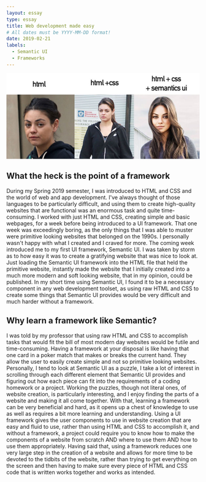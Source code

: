 ```yaml
---
layout: essay
type: essay
title: Web development made easy
# All dates must be YYYY-MM-DD format!
date: 2019-02-21
labels:
  - Semantic UI
  - Frameworks
---
```


<img class="ui medium right floated rounded image" src="../images/semanticsui.jpg"> 

## What the heck is the point of a framework

  During my Spring 2019 semester, I was introduced to HTML and CSS and the world of web and app development.  I've always thought of those languages to be particularly difficult, and using them to create high-quality websites that are functional was an enormous task and quite time-consuming.  I worked with just HTML and CSS, creating simple and basic webpages, for a week before being introduced to a UI framework.  That one week was exceedingly boring, as the only things that I was able to muster were primitive looking websites that belonged on the 1990s.  I personally wasn't happy with what I created and I craved for more. The coming week introduced me to my first UI framework, Semantic UI.  I was taken by storm as to how easy it was to create a  gratifying website that was nice to look at.  Just loading the Semantic UI framework into the HTML file that held the primitive website, instantly made the website that I initially created into a much more modern and soft looking website, that in my opinion, could be published.  In my short time using Semantic UI, I found it to be a necessary component in any web development toolset, as using raw HTML and CSS to create some things that Semantic UI provides would be very difficult and much harder without a framework.
  
## Why learn a framework like Semantic?
  
  I was told by my professor that using raw HTML and CSS to accomplish tasks that would fit the bill of most modern day websites would be futile and time-consuming.  Having a framework at your disposal is like having that one card in a poker match that makes or breaks the current hand.  They allow the user to easily create simple and not so primitive looking websites. Personally, I tend to look at Semantic UI as a puzzle, I take a lot of interest in scrolling through each different element that Semantic UI provides and figuring out how each piece can fit into the requirements of a coding homework or a project. Working the puzzles, though not literal ones, of website creation, is particularly interesting, and I enjoy finding the parts of a website and making it all come together.  With that, learning a framework can be very beneficial and hard, as it opens up a chest of knowledge to use as well as requires a bit more learning and understanding.  Using a UI framework gives the user components to use in website creation that are easy and fluid to use, rather than using HTML and CSS to accomplish it, and without a framework, a project could require you to know how to make the components of a website from scratch AND where to use them AND how to use them appropriately.  Having said that, using a framework reduces one very large step in the creation of a website and allows for more time to be devoted to the tidbits of the website, rather than trying to get everything on the screen and then having to make sure every piece of HTML and CSS code that is written works together and works as intended.
